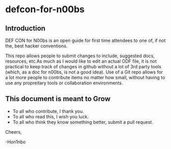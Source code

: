 # defcon-for-n00bs
## Introduction
DEF CON for N00bs is an open guide for first time attendees to one of, if not the, best hacker conventions.

This repo allows people to submit changes to include, suggested docs, resources, etc.As much as I would like to edit an actual ODF file, it is not practical to keep track of 
changes in github without a lot of 3rd party tools (which, as a doc for n00bs, is not a good idea). Use of a Git repo allows for 
a lot more people to contribute items no matter how small, without having to use any propreitary tools or collaboration 
environments.

## This document is meant to Grow

- To all who contribute, I thank you.
- To all who read this, I wish you luck.
- To all who think they know something better, submit a pull request.

Cheers,

-Hon1nbo
